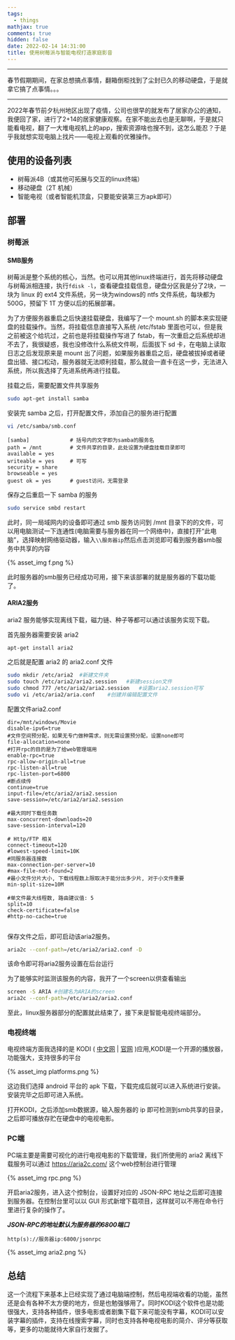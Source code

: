 ```yaml
---
tags:
  - things
mathjax: true
comments: true
hidden: false
date: 2022-02-14 14:31:00
title: 使用树莓派与智能电视打造家庭影音
---
```


***
春节假期期间，在家总想搞点事情，翻箱倒柜找到了尘封已久的移动硬盘，于是就拿它搞了点事情。。。<!-- more -->

***
2022年春节前夕杭州地区出现了疫情，公司也很早的就发布了居家办公的通知，我便回了家，进行了2+14的居家健康观察。在家不能出去也是无聊啊，于是就只能看电视，翻了一大堆电视机上的app，搜索资源啥也搜不到，这怎么能忍？于是乎我就想实现电脑上找片——电视上观看的优雅操作。

## 使用的设备列表

* 树莓派4B（或其他可拓展与交互的linux终端）
* 移动硬盘（2T 机械）
* 智能电视（或者智能机顶盒，只要能安装第三方apk即可）

## 部署

### 树莓派

#### SMB服务

树莓派是整个系统的核心，当然。也可以用其他linux终端进行，首先将移动硬盘与树莓派相连接，执行`fdisk -l`，查看硬盘挂载信息，硬盘分区我是分了2块，一块为 linux 的 ext4 文件系统，另一块为windows的 ntfs 文件系统，每块都为500G，预留下 1T 方便以后的拓展部署。

为了方便服务器重启之后快速挂载硬盘，我编写了一个 mount.sh 的脚本来实现硬盘的挂载操作。当然，将挂载信息直接写入系统 /etc/fstab 里面也可以，但是我之前被这个给坑过，之前也是将挂载操作写进了 fstab，有一次重启之后系统却进不去了，我很疑惑，我也没修改什么系统文件啊，后面拔下 sd 卡，在电脑上读取日志之后发现原来是 mount 出了问题，如果服务器重启之后，硬盘被拔掉或者硬盘出错、接口松动，服务器就无法顺利挂载，那么就会一直卡在这一步，无法进入系统，所以我选择了先进系统再进行挂载。

挂载之后，需要配置文件共享服务

```bash
sudo apt-get install samba
```

安装完 samba 之后，打开配置文件，添加自己的服务进行配置

```bash
vi /etc/samba/smb.conf
```

```
[samba]				# 括号内的文字即为samba的服务名
path = /mnt			# 文件共享的目录，此处设置为硬盘挂载目录即可
available = yes
writeable = yes		# 可写
security = share
browseable = yes
guest ok = yes		# guest访问，无需登录
```

保存之后重启一下 samba 的服务

```bash
sudo service smbd restart
```

此时，同一局域网内的设备即可通过 smb 服务访问到 /mnt 目录下的的文件，可以用电脑测试一下连通性(电脑需要与服务器在同一个网络中)，直接打开“此电脑”，选择映射网络驱动器，输入`\\服务器ip`然后点击浏览即可看到服务器smb服务中共享的内容

{% asset_img f.png %}

此时服务器的smb服务已经成功可用，接下来该部署的就是服务器的下载功能了。

#### ARIA2服务

aria2 服务能够实现离线下载，磁力链、种子等都可以通过该服务实现下载。

首先服务器需要安装 aria2

```
apt-get install aria2
```

之后就是配置 aria2 的 aria2.conf 文件

```bash
sudo mkdir /etc/aria2  #新建文件夹
sudo touch /etc/aria2/aria2.session   #新建session文件
sudo chmod 777 /etc/aria2/aria2.session   #设置aria2.session可写
sudo vi /etc/aria2/aria.conf    #创建并编辑配置文件	
```

配置文件aria2.conf

```
dir=/mnt/windows/Movie
disable-ipv6=true
#文件空间预分配，如果无专门做种需求，则无需设置预分配，设置none即可
file-allocation=none
#打开rpc的目的是为了给web管理端用
enable-rpc=true
rpc-allow-origin-all=true
rpc-listen-all=true
rpc-listen-port=6800
#断点续传
continue=true
input-file=/etc/aria2/aria2.session
save-session=/etc/aria2/aria2.session

#最大同时下载任务数
max-concurrent-downloads=20
save-session-interval=120

# Http/FTP 相关
connect-timeout=120
#lowest-speed-limit=10K
#同服务器连接数
max-connection-per-server=10
#max-file-not-found=2
#最小文件分片大小, 下载线程数上限取决于能分出多少片, 对于小文件重要
min-split-size=10M

#单文件最大线程数, 路由建议值: 5
split=10
check-certificate=false
#http-no-cache=true


```

保存文件之后，即可启动该aria2服务。

```bash
aria2c --conf-path=/etc/aria2/aria2.conf -D
```

该命令即可将aria2服务设置在后台运行

为了能够实时监测该服务的内容，我开了一个screen以供查看输出

```bash
screen -S ARIA #创建名为ARIA的screen
aria2c --conf-path=/etc/aria2/aria2.conf
```

至此，linux服务器部分的配置就此结束了，接下来是智能电视终端部分。

### 电视终端

电视终端方面我选择的是 KODI ( [中文网](http://www.kodiplayer.cn/) | [官网](https://kodi.tv/) )应用,KODI是一个开源的播放器，功能强大，支持很多的平台

{% asset_img platforms.png %}

这边我们选择 android 平台的 apk 下载，下载完成后就可以进入系统进行安装。安装完毕之后即可进入系统。

打开KODI，之后添加smb数据源，输入服务器的 ip 即可检测到smb共享的目录，之后即可播放存贮在硬盘中的电视电影。

### PC端

PC端主要是需要可视化的进行电视电影的下载管理，我们所使用的 aria2 离线下载服务可以通过 https://aria2c.com/ 这个web控制台进行管理

{% asset_img rpc.png %}

开启aria2服务，进入这个控制台，设置好对应的 JSON-RPC 地址之后即可连接到服务器。在控制台里可以以 GUI 形式新增下载项目，这样就可以不用在命令行里进行复杂的操作了。

***JSON-RPC的地址默认为服务器的6800端口*** 

```
http(s)://服务器ip:6800/jsonrpc
```



{% asset_img aria2.png %}

## 总结

这一个流程下来基本上已经实现了通过电脑端控制，然后电视端收看的功能，虽然还是会有各种不太方便的地方，但是也勉强够用了。同时KODI这个软件也是功能很强大，支持各种插件，很多电影或者剧集下载下来可能没有字幕，KODI可以安装字幕的插件，支持在线搜索字幕，同时也支持各种电视电影的简介、评分等获取等，更多的功能就待大家自行发掘了。


